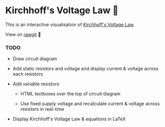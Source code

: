 # Kirchhoff's Voltage Law :crystal_ball:

This is an interactive visualisation of [Kirchhoff's Voltage Law](https://en.wikipedia.org/wiki/Kirchhoff%27s_circuit_laws#Kirchhoff.27s_voltage_law_.28KVL.29).

View on [rawgit](https://rawgit.com/joebentley/kirchhoff-voltage-law/master/index.html) :sushi:

### TODO

* Draw circuit diagram

* Add static resistors and voltage and display current & voltage across each resistors

* Add variable resistors

  * HTML textboxes over the top of circuit diagram

  * Use fixed supply voltage and recalculate current & voltage across resistors in real-time


* Display Kirchhoff's Voltage Law & equations in LaTeX
